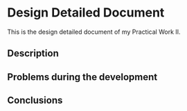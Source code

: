 # Design Detailed Document

This is the design detailed document of my Practical Work II.

## Description


## Problems during the development


## Conclusions
